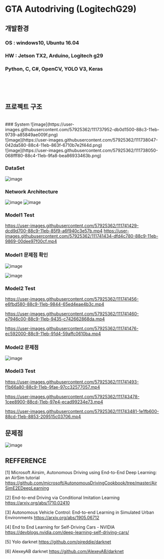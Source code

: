 # GTA Autodriving (LogitechG29)

## 개발환경
### OS : windows10, Ubuntu 16.04
### HW : Jetson TX2, Arduino, Logitech g29
### Python, C, C#, OpenCV, YOLO V3, Keras        
<br> 
<br>
<br>

## 프로젝트 구조
<br>
### System
![image](https://user-images.githubusercontent.com/57925362/111737952-db0d1500-88c3-11eb-9739-a85849ae009f.png)
<br>
![image](https://user-images.githubusercontent.com/57925362/111738047-042da580-88c4-11eb-863f-6710b7e2f44d.png)
<br> 
![image](https://user-images.githubusercontent.com/57925362/111738050-068fff80-88c4-11eb-9fa8-bea86933463b.png)
  
### DataSet
![image](https://user-images.githubusercontent.com/57925362/111738064-0e4fa400-88c4-11eb-9d4d-ea3a94e032f0.png)
  
  
### Network Architecture
![image](https://user-images.githubusercontent.com/57925362/111738082-1576b200-88c4-11eb-8b49-0d2ab163a580.png)
![image](https://user-images.githubusercontent.com/57925362/111739316-304a2600-88c6-11eb-944b-2f846f0b6efc.png)
  
  
### Model1 Test
https://user-images.githubusercontent.com/57925362/111741429-dcd9d700-88c9-11eb-85f9-a6f940c3e57b.mp4
https://user-images.githubusercontent.com/57925362/111741434-dfd4c780-88c9-11eb-9869-00dee97f00cf.mp4
  
  
### Model1 문제점 확인
![image](https://user-images.githubusercontent.com/57925362/111738174-38a16180-88c4-11eb-8e21-9dbbcf09dde6.png)
  
![image](https://user-images.githubusercontent.com/57925362/111738189-3e974280-88c4-11eb-8550-85f6c4a462e8.png)
  
  
### Model2 Test
  
https://user-images.githubusercontent.com/57925362/111741456-e6fbd580-88c9-11eb-9844-65ed4eae4b3c.mp4
  
https://user-images.githubusercontent.com/57925362/111741460-e7946c00-88c9-11eb-9435-c742662868da.mp4
  
https://user-images.githubusercontent.com/57925362/111741476-ec592000-88c9-11eb-91d4-59affc0610ba.mp4
  
  
### Model2 문제점
![image](https://user-images.githubusercontent.com/57925362/111738230-51117c00-88c4-11eb-8853-09b56196ad2b.png)
  
  
### Model3 Test
  
https://user-images.githubusercontent.com/57925362/111741493-f1b66a80-88c9-11eb-9fae-97cc32577057.mp4
  
https://user-images.githubusercontent.com/57925362/111743478-1cee8900-88cd-11eb-97e4-ecad99234e73.mp4
  
https://user-images.githubusercontent.com/57925362/111743481-1e1fb600-88cd-11eb-8853-209515c03706.mp4
  
  
  
  
## 문제점
![image](https://user-images.githubusercontent.com/57925362/111738345-8918bf00-88c4-11eb-8fc7-4059595c9d60.png)




## REFFERENCE
[1] Microsoft Airsim, Autonomous Driving using End-to-End Deep Learning: an AirSim tutorial
https://github.com/microsoft/AutonomousDrivingCookbook/tree/master/AirSimE2EDeepLearning

[2] End-to-end Driving via Conditional Imitation Learning
https://arxiv.org/abs/1710.02410


[3] Autonomous Vehicle Control: End-to-end Learning in Simulated Urban Environments
https://arxiv.org/abs/1905.06712

[4] End to End Learning for Self-Driving Cars - NVIDIA
https://devblogs.nvidia.com/deep-learning-self-driving-cars/

[5] Yolo darknet
https://github.com/pjreddie/darknet

[6] AlexeyAB darknet
https://github.com/AlexeyAB/darknet
